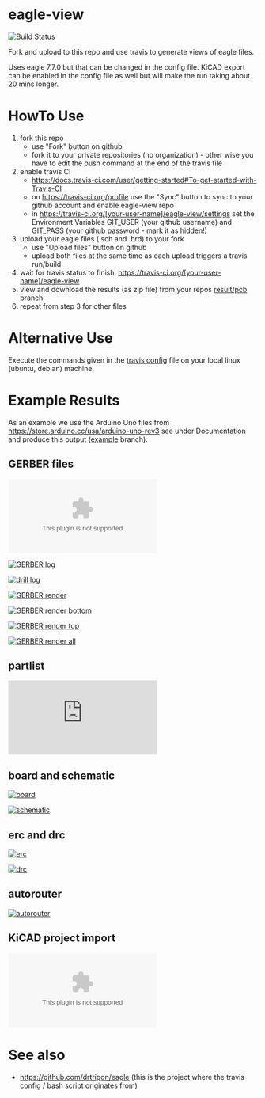 # eagle-view
[![Build Status](https://travis-ci.org/drtrigon/eagle-view.svg?branch=test)](https://travis-ci.org/drtrigon/eagle-view/branches)

Fork and upload to this repo and use travis to generate views of eagle files.

Uses eagle 7.7.0 but that can be changed in the config file. KiCAD export can be enabled in the config file as well but will make the run taking about 20 mins longer.

# HowTo Use
1. fork this repo
    * use "Fork" button on github
    * fork it to your private repositories (no organization) - other wise you have to edit the push command at the end of the travis file
2. enable travis CI
    * https://docs.travis-ci.com/user/getting-started#To-get-started-with-Travis-CI
    * on https://travis-ci.org/profile use the "Sync" button to sync to your github account and enable eagle-view repo
    * in https://travis-ci.org/[your-user-name]/eagle-view/settings set the Environment Variables GIT_USER (your github username) and GIT_PASS (your github password - mark it as hidden!)
3. upload your eagle files (.sch and .brd) to your fork
    * use "Upload files" button on github
    * upload both files at the same time as each upload triggers a travis run/build
4. wait for travis status to finish: https://travis-ci.org/[your-user-name]/eagle-view
5. view and download the results (as zip file) from your repos [result/pcb](/../../tree/result/pcb) branch
6. repeat from step 3 for other files

# Alternative Use
Execute the commands given in the [travis config](.travis.yml) file on your local linux (ubuntu, debian) machine.

# Example Results
As an example we use the Arduino Uno files from https://store.arduino.cc/usa/arduino-uno-rev3 see under Documentation and produce this output ([example](/../../tree/example) branch):

## GERBER files
[![GERBER files](https://raw.githubusercontent.com/drtrigon/eagle-view/example/arduino_Uno_Rev3-02-TH.zip)](https://github.com/drtrigon/eagle-view/blob/example/arduino_Uno_Rev3-02-TH.zip)

[![GERBER log](https://raw.githubusercontent.com/drtrigon/eagle-view/example/arduino_Uno_Rev3-02-TH.gpi)](https://github.com/drtrigon/eagle-view/blob/example/arduino_Uno_Rev3-02-TH.gpi)

[![drill log](https://raw.githubusercontent.com/drtrigon/eagle-view/example/arduino_Uno_Rev3-02-TH.dri)](https://github.com/drtrigon/eagle-view/blob/example/arduino_Uno_Rev3-02-TH.dri)

[![GERBER render](https://raw.githubusercontent.com/drtrigon/eagle-view/example/arduino_Uno_Rev3-02-TH.png)](https://github.com/drtrigon/eagle-view/blob/example/arduino_Uno_Rev3-02-TH.png)

[![GERBER render bottom](https://raw.githubusercontent.com/drtrigon/eagle-view/example/arduino_Uno_Rev3-02-TH_btm.png)](https://github.com/drtrigon/eagle-view/blob/example/arduino_Uno_Rev3-02-TH_btm.png)

[![GERBER render top](https://raw.githubusercontent.com/drtrigon/eagle-view/example/arduino_Uno_Rev3-02-TH_top.png)](https://github.com/drtrigon/eagle-view/blob/example/arduino_Uno_Rev3-02-TH_top.png)

[![GERBER render all](https://raw.githubusercontent.com/drtrigon/eagle-view/example/arduino_Uno_Rev3-02-TH_all.png)](https://github.com/drtrigon/eagle-view/blob/example/arduino_Uno_Rev3-02-TH_all.png)

## partlist
[![partlist](https://raw.githubusercontent.com/drtrigon/eagle-view/example/arduino_Uno_Rev3-02-TH.txt)](https://github.com/drtrigon/eagle-view/blob/example/arduino_Uno_Rev3-02-TH.txt)

## board and schematic
[![board](https://raw.githubusercontent.com/drtrigon/eagle-view/example/arduino_Uno_Rev3-02-TH_brd.png)](https://github.com/drtrigon/eagle-view/blob/example/arduino_Uno_Rev3-02-TH_brd.png)

[![schematic](https://raw.githubusercontent.com/drtrigon/eagle-view/example/arduino_Uno_Rev3-02-TH_sch.png)](https://github.com/drtrigon/eagle-view/blob/example/arduino_Uno_Rev3-02-TH_sch.png)

## erc and drc
[![erc](https://raw.githubusercontent.com/drtrigon/eagle-view/example/arduino_Uno_Rev3-02-TH_erc.png)](https://github.com/drtrigon/eagle-view/blob/example/arduino_Uno_Rev3-02-TH_erc.png)

[![drc](https://raw.githubusercontent.com/drtrigon/eagle-view/example/arduino_Uno_Rev3-02-TH_drc.png)](https://github.com/drtrigon/eagle-view/blob/example/arduino_Uno_Rev3-02-TH_drc.png)

## autorouter
[![autorouter](https://raw.githubusercontent.com/drtrigon/eagle-view/example/arduino_Uno_Rev3-02-TH_auto.png)](https://github.com/drtrigon/eagle-view/blob/example/arduino_Uno_Rev3-02-TH_auto.png)

## KiCAD project import
[![KiCAD project](https://raw.githubusercontent.com/drtrigon/eagle-view/example/arduino_Uno_Rev3-02-TH_kicad.zip)](https://github.com/drtrigon/eagle-view/blob/example/arduino_Uno_Rev3-02-TH_kicad.zip)

# See also
* https://github.com/drtrigon/eagle (this is the project where the travis config / bash script originates from)

